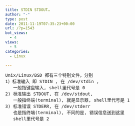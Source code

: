 ```yaml
---
title: STDIN STDOUT…
author: "-"
type: post
date: 2011-11-19T07:35:23+00:00
url: /?p=1543
bot_views:
  - 4
views:
  - 5
categories:
  - Linux

---
```

<pre id="best-answer-content">Unix/Linux/BSD 都有三个特别文件，分别
1）标准输入 即 STDIN , 在 /dev/stdin ,
   一般指键盘输入, shell里代号是 0
2) 标准输出 STDOUT, 在 /dev/stdout,
   一般指终端(terminal), 就是显示器, shell里代号是 1
3) 标准错误 STDERR, 在 /dev/stderr
   也是指终端(terminal), 不同的是, 错误信息送到这里
   shell里代号是 2